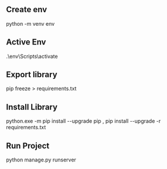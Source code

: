 ## Create env

python -m venv env

## Active Env

.\env\Scripts\activate

## Export library

pip freeze > requirements.txt

## Install Library

python.exe -m pip install --upgrade pip ,
pip install --upgrade -r requirements.txt

## Run Project

python manage.py runserver

